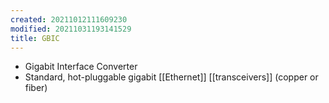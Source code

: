 ```yaml
---
created: 20211012111609230
modified: 20211031193141529
title: GBIC
---
```


- Gigabit Interface Converter
- Standard, hot-pluggable gigabit [[Ethernet]] [[transceivers]] (copper or fiber)
